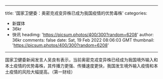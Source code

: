 
---
title: '国家卫健委：奥密克戎变异株已成为我国疫情的优势毒株'
categories: 
 - 新媒体
 - 36kr
 - 快讯
headimg: 'https://picsum.photos/400/300?random=6208'
author: 36kr
comments: false
date: Sat, 19 Feb 2022 08:06:03 GMT
thumbnail: 'https://picsum.photos/400/300?random=6208'
---

<div>   
国家卫健委新闻发言人吴良有表示，当前奥密克戎变异株已经成为我国境外输入和本土疫情的优势毒株，其传播力更强、传播速度更快，我国发生境外输入疫情和本土疫情的风险大幅提高。（第一财经）  
</div>
            